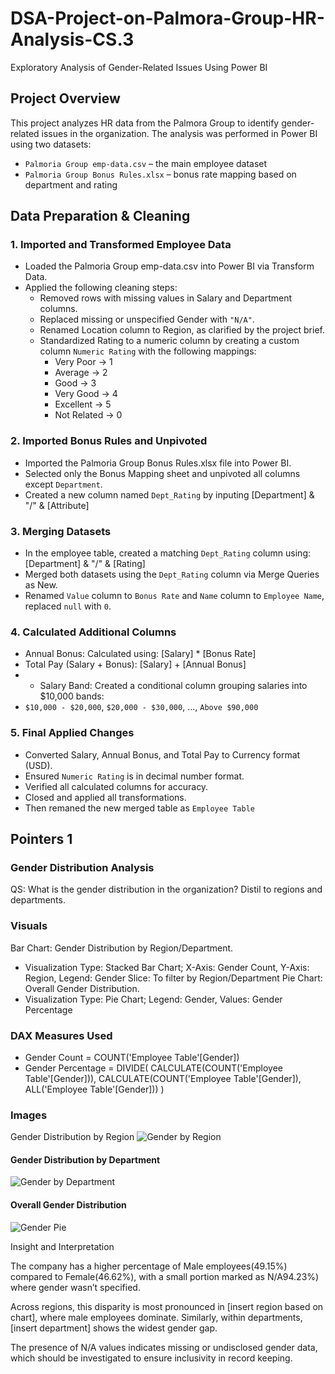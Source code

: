 # DSA-Project-on-Palmora-Group-HR-Analysis-CS.3
Exploratory Analysis of Gender-Related Issues Using Power BI

## Project Overview
This project analyzes HR data from the Palmora Group to identify gender-related issues in the organization. The analysis was performed in Power BI using two datasets:
- `Palmoria Group emp-data.csv` – the main employee dataset
- `Palmoria Group Bonus Rules.xlsx` – bonus rate mapping based on department and rating


## Data Preparation & Cleaning

### 1. Imported and Transformed Employee Data
- Loaded the Palmoria Group emp-data.csv into Power BI via Transform Data.
- Applied the following cleaning steps:
  * Removed rows with missing values in Salary and Department columns.
  * Replaced missing or unspecified Gender with `"N/A"`.
  * Renamed Location column to Region, as clarified by the project brief.
  * Standardized Rating to a numeric column by creating a custom column `Numeric Rating` with the following mappings:
      - Very Poor → 1
      - Average → 2
      - Good → 3
      - Very Good → 4
      - Excellent → 5
      - Not Related → 0 

### 2. Imported Bonus Rules and Unpivoted
- Imported the Palmoria Group Bonus Rules.xlsx file into Power BI.
- Selected only the Bonus Mapping sheet and unpivoted all columns except `Department`.
- Created a new column named `Dept_Rating` by inputing [Department] & "/" & [Attribute]
  
### 3. Merging Datasets
- In the employee table, created a matching `Dept_Rating` column using: [Department] & "/" & [Rating]
-  Merged both datasets using the `Dept_Rating` column via Merge Queries as New.
- Renamed `Value` column to `Bonus Rate` and `Name` column to `Employee Name`, replaced `null` with `0`.

### 4. Calculated Additional Columns
- Annual Bonus: Calculated using: [Salary] * [Bonus Rate]
- Total Pay (Salary + Bonus): [Salary] + [Annual Bonus]
- - Salary Band: Created a conditional column grouping salaries into $10,000 bands:
- `$10,000 - $20,000`, `$20,000 - $30,000`, ..., `Above $90,000`

### 5. Final Applied Changes
- Converted Salary, Annual Bonus, and Total Pay to Currency format (USD).
- Ensured `Numeric Rating` is in decimal number format.
- Verified all calculated columns for accuracy.
- Closed and applied all transformations.
- Then remaned the new merged table as `Employee Table`


## Pointers 1
### Gender Distribution Analysis

QS: What is the gender distribution in the organization? Distil to regions and departments.

### Visuals

Bar Chart: Gender Distribution by Region/Department.
- Visualization Type: Stacked Bar Chart; X-Axis: Gender Count, Y-Axis: Region, Legend: Gender
Slice: To filter by Region/Department
Pie Chart: Overall Gender Distribution.
 - Visualization Type: Pie Chart; Legend: Gender, Values: Gender Percentage

### DAX Measures Used

- Gender Count = COUNT('Employee Table'[Gender])
- Gender Percentage =
DIVIDE(
    CALCULATE(COUNT('Employee Table'[Gender])),
    CALCULATE(COUNT('Employee Table'[Gender]), ALL('Employee Table'[Gender]))
)

### Images

Gender Distribution by Region
![Gender by Region](./GenderDistributionbyRegion(1).png)

#### Gender Distribution by Department
![Gender by Department](./gender_distribution_department.png)

#### Overall Gender Distribution
![Gender Pie](./Gender_Distributionby_Region.png)


Insight and Interpretation

The company has a higher percentage of Male employees(49.15%) compared to Female(46.62%), with a small portion marked as N/A94.23%) where gender wasn’t specified.

Across regions, this disparity is most pronounced in [insert region based on chart], where male employees dominate.
Similarly, within departments, [insert department] shows the widest gender gap.

The presence of N/A values indicates missing or undisclosed gender data, which should be investigated to ensure inclusivity in record keeping.

 





